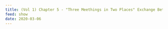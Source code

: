 ```yaml
---
title: (Vol 1) Chapter 5 - "Three Meethings in Two Places" Exchange Between Eternity and the Present Moment
feed: show
date: 2020-03-06
---
```

